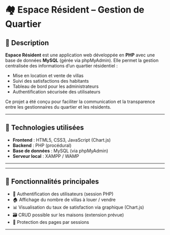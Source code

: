 # 🏘️ Espace Résident – Gestion de Quartier

## 📌 Description

**Espace Résident** est une application web développée en **PHP** avec une base de données **MySQL** (gérée via phpMyAdmin). Elle permet la gestion centralisée des informations d’un quartier résidentiel :  
- Mise en location et vente de villas  
- Suivi des satisfactions des habitants  
- Tableau de bord pour les administrateurs  
- Authentification sécurisée des utilisateurs

Ce projet a été conçu pour faciliter la communication et la transparence entre les gestionnaires du quartier et les résidents.

---

## 🧰 Technologies utilisées

- **Frontend** : HTML5, CSS3, JavaScript (Chart.js)
- **Backend** : PHP (procédural)
- **Base de données** : MySQL (via phpMyAdmin)
- **Serveur local** : XAMPP / WAMP

---


---

## 🚀 Fonctionnalités principales

- 👤 Authentification des utilisateurs (session PHP)
- 🏠 Affichage du nombre de villas à louer / vendre
- 📊 Visualisation du taux de satisfaction via graphique (Chart.js)
- 🗃️ CRUD possible sur les maisons (extension prévue)
- 🔐 Protection des pages par sessions

---

